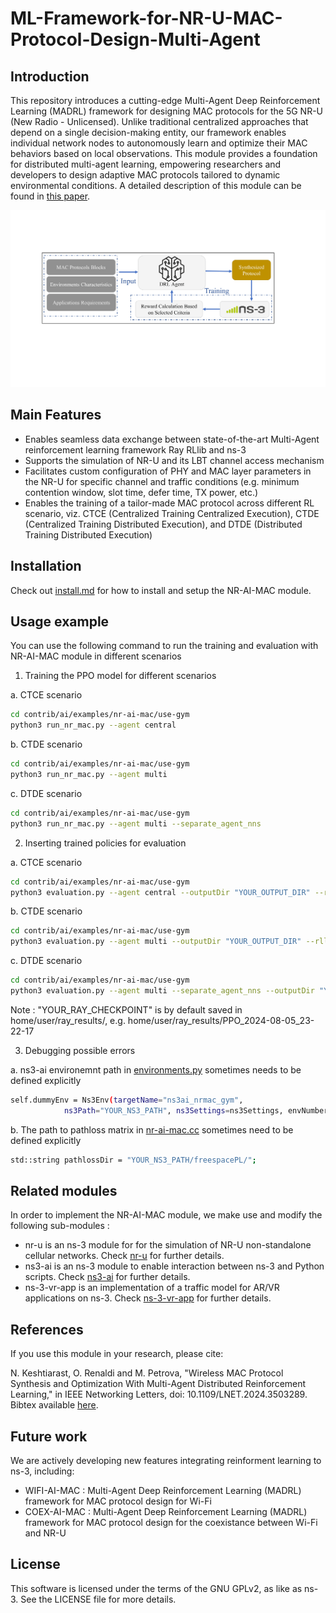 # ML-Framework-for-NR-U-MAC-Protocol-Design-Multi-Agent #

## Introduction

This repository introduces a cutting-edge Multi-Agent Deep Reinforcement Learning (MADRL) framework for designing MAC protocols for the 5G NR-U (New Radio - Unlicensed). Unlike traditional centralized approaches that depend on a single decision-making entity, our framework enables individual network nodes to autonomously learn and optimize their MAC behaviors based on local observations. This module provides a foundation for distributed multi-agent learning, empowering researchers and developers to design adaptive MAC protocols tailored to dynamic environmental conditions. A detailed description of this module can be found in [this paper](https://ieeexplore.ieee.org/document/10758702). 

<p align="center">
    <img src="./docs/system_concept.png" alt="arch" width="1000"/>
</p>

## Main Features

- Enables seamless data exchange between state-of-the-art Multi-Agent reinforcement learning framework Ray RLlib and ns-3
- Supports the simulation of NR-U and its LBT channel access mechanism
- Facilitates custom configuration of PHY and MAC layer parameters in the NR-U for specific channel and traffic conditions (e.g. minimum contention window, slot time, defer time, TX power, etc.)
- Enables the training of a tailor-made MAC protocol across different RL scenario, viz. CTCE (Centralized Training Centralized Execution), CTDE (Centralized Training Distributed Execution), and DTDE (Distributed Training Distributed Execution)

## Installation

Check out [install.md](./docs/install.md) for how to install and setup the NR-AI-MAC module.

## Usage example

You can use the following command to run the training and evaluation with NR-AI-MAC module in different scenarios

1. Training the PPO model for different scenarios

a. CTCE scenario

```bash
cd contrib/ai/examples/nr-ai-mac/use-gym
python3 run_nr_mac.py --agent central
```

b. CTDE scenario

```bash
cd contrib/ai/examples/nr-ai-mac/use-gym
python3 run_nr_mac.py --agent multi
```

c. DTDE scenario

```bash
cd contrib/ai/examples/nr-ai-mac/use-gym
python3 run_nr_mac.py --agent multi --separate_agent_nns
```

2. Inserting trained policies for evaluation 

a. CTCE scenario

```bash
cd contrib/ai/examples/nr-ai-mac/use-gym
python3 evaluation.py --agent central --outputDir "YOUR_OUTPUT_DIR" --rllibDir "YOUR_RAY_CHECKPOINT"
```

b. CTDE scenario

```bash
cd contrib/ai/examples/nr-ai-mac/use-gym
python3 evaluation.py --agent multi --outputDir "YOUR_OUTPUT_DIR" --rllibDir "YOUR_RAY_CHECKPOINT"
```

c. DTDE scenario

```bash
cd contrib/ai/examples/nr-ai-mac/use-gym
python3 evaluation.py --agent multi --separate_agent_nns --outputDir "YOUR_OUTPUT_DIR" --rllibDir "YOUR_RAY_CHECKPOINT"
```

Note : "YOUR_RAY_CHECKPOINT" is by default saved in home/user/ray_results/, e.g. home/user/ray_results/PPO_2024-08-05_23-22-17

3. Debugging possible errors 

a. ns3-ai environemnt path in [environments.py](./contrib/ai/examples/nr-ai-mac/use-gym/environments.py) sometimes needs to be defined explicitly

```bash
self.dummyEnv = Ns3Env(targetName="ns3ai_nrmac_gym",
            ns3Path="YOUR_NS3_PATH", ns3Settings=ns3Settings, envNumber = self.envNumber)
```
            
b. The path to pathloss matrix in [nr-ai-mac.cc](./contrib/ai/examples/nr-ai-mac/use-gym/nr-ai-mac.cc) sometimes need to be defined explicitly

```bash
std::string pathlossDir = "YOUR_NS3_PATH/freespacePL/";
```

<!--
## Documentation
 
The documentation of this module is available at 
-->

## Related modules

In order to implement the NR-AI-MAC module, we make use and modify the following sub-modules :

- nr-u is an ns-3 module for for the simulation of NR-U non-standalone cellular networks. Check [nr-u](https://gitlab.com/cttc-lena/nr-u) for further details.
- ns3-ai is an ns-3 module to enable interaction between ns-3 and Python scripts. Check [ns3-ai](https://github.com/hust-diangroup/ns3-ai) for further details.
- ns-3-vr-app is an implementation of a traffic model for AR/VR applications on ns-3. Check [ns-3-vr-app](https://github.com/signetlabdei/ns-3-vr-app) for further details.

## References 
If you use this module in your research, please cite:

N. Keshtiarast, O. Renaldi and M. Petrova, "Wireless MAC Protocol Synthesis and Optimization With Multi-Agent Distributed Reinforcement Learning," in IEEE Networking Letters, doi: 10.1109/LNET.2024.3503289.  Bibtex available [here](https://ieeexplore.ieee.org/document/10758702). 

## Future work
We are actively developing new features integrating reinforment learning to ns-3, including:
- WIFI-AI-MAC : Multi-Agent Deep Reinforcement Learning (MADRL) framework for MAC protocol design for Wi-Fi
- COEX-AI-MAC : Multi-Agent Deep Reinforcement Learning (MADRL) framework for MAC protocol design for the coexistance between Wi-Fi and NR-U

<!-- 
## About
This module is being developed by .
This  work  was  supported  .
-->

<!-- 
## Authors ##

The NR-AI-MAC module is the result of the development effort carried out by different people. The main contributors are: 
-->

## License ##

This software is licensed under the terms of the GNU GPLv2, as like as ns-3. See the LICENSE file for more details.
